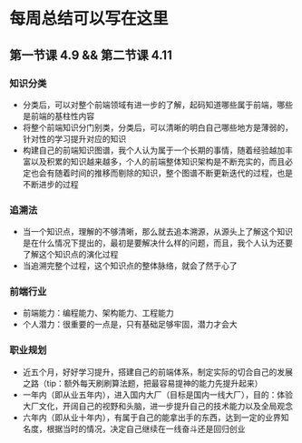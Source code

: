 # 每周总结可以写在这里

## 第一节课 4.9 && 第二节课 4.11

### 知识分类
* 分类后，可以对整个前端领域有进一步的了解，起码知道哪些属于前端，哪些是前端的基柱性内容
* 将整个前端知识分门别类，分类后，可以清晰的明白自己哪些地方是薄弱的，针对性的学习提升对应的知识
* 构建自己的前端知识图谱，我个人认为属于一个长期的事情，随着经验越加丰富以及积累的知识越来越多，个人的前端整体知识架构是不断充实的，而且必定也会有随着时间的推移而剔除的知识，整个图谱不断更新迭代的过程，也是不断进步的过程

### 追溯法
* 当一个知识点，理解的不够清晰，那么就去追本溯源，从源头上了解这个知识是在什么情况下提出的，最初是要解决什么样的问题，而且，我个人认为还要了解这个知识点的演化过程
* 当追溯完整个过程，这个知识点的整体脉络，就会了然于心了

### 前端行业
* 前端能力：编程能力、架构能力、工程能力
* 个人潜力：很重要的一点是，只有基础足够牢固，潜力才会大

### 职业规划
* 近五个月，好好学习提升，搭建自己的前端体系，制定实际的切合自己的发展之路（tip：额外每天刷刷算法题，把最容易提神的能力先提升起来）
* 一年内（即从业五年内），进入国内大厂（目标是国内一线大厂），目的：体验大厂文化，开阔自己的视野和头脑，进一步提升自己的技术能力以及全局观念
* 六年内（即从业十年内），有属于自己的能拿出手的东西，达到一定的业界知名度，根据当时的情况，决定自己继续在一线奋斗还是回归创业


